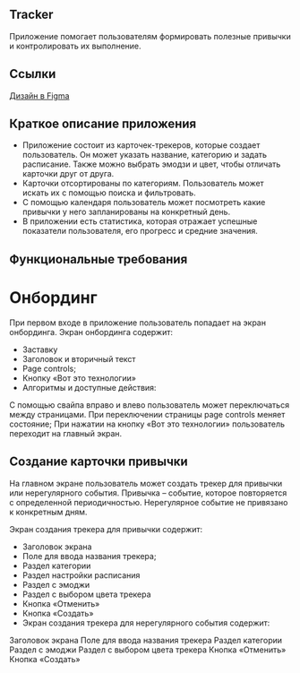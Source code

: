 ## Tracker 

Приложение помогает пользователям формировать полезные привычки и контролировать их выполнение.


## Ссылки
[Дизайн в Figma](https://www.figma.com/file/owAO4CAPTJdpM1BZU5JHv7/Tracker-(YP)?t=SZDLmkWeOPX4y6mp-0)

## Краткое описание приложения
- Приложение состоит из карточек-трекеров, которые создает пользователь. Он может указать название, категорию и задать расписание. Также можно выбрать эмодзи и цвет, чтобы отличать карточки друг от друга.
- Карточки отсортированы по категориям. Пользователь может искать их с помощью поиска и фильтровать.
- С помощью календаря пользователь может посмотреть какие привычки у него запланированы на конкретный день.
- В приложении есть статистика, которая отражает успешные показатели пользователя, его прогресс и средние значения.

## Функциональные требования
# Онбординг

При первом входе в приложение пользователь попадает на экран онбординга.
Экран онбординга содержит:
- Заставку
- Заголовок и вторичный текст
- Page controls;
- Кнопку «Вот это технологии»
- Алгоритмы и доступные действия:

С помощью свайпа вправо и влево пользователь может переключаться между страницами. При переключении страницы page controls меняет состояние;
При нажатии на кнопку «Вот это технологии» пользователь переходит на главный экран.

## Создание карточки привычки

На главном экране пользователь может создать трекер для привычки или нерегулярного события. Привычка – событие, которое повторяется с определенной периодичностью. Нерегулярное событие не привязано к конкретным дням.

Экран создания трекера для привычки содержит:
- Заголовок экрана
- Поле для ввода названия трекера;
- Раздел категории
- Раздел настройки расписания
- Раздел с эмоджи
- Раздел с выбором цвета трекера
- Кнопка «Отменить»
- Кнопка «Создать»
- Экран создания трекера для нерегулярного события содержит:

Заголовок экрана
Поле для ввода названия трекера
Раздел категории
Раздел с эмоджи
Раздел с выбором цвета трекера
Кнопка «Отменить»
Кнопка «Создать»

